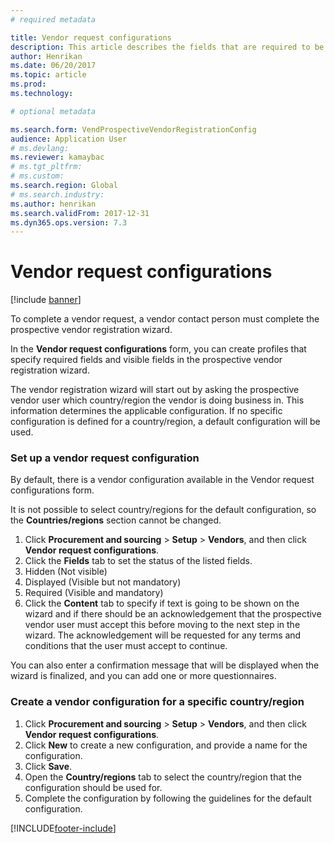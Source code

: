 ```yaml
---
# required metadata

title: Vendor request configurations
description: This article describes the fields that are required to be populated in a new vendor request.
author: Henrikan
ms.date: 06/20/2017
ms.topic: article
ms.prod: 
ms.technology: 

# optional metadata

ms.search.form: VendProspectiveVendorRegistrationConfig 
audience: Application User
# ms.devlang: 
ms.reviewer: kamaybac
# ms.tgt_pltfrm: 
# ms.custom: 
ms.search.region: Global
# ms.search.industry: 
ms.author: henrikan
ms.search.validFrom: 2017-12-31 
ms.dyn365.ops.version: 7.3
---
```


# Vendor request configurations
[!include [banner](../includes/banner.md)]

To complete a vendor request, a vendor contact person must complete the prospective vendor registration wizard.

In the **Vendor request configurations** form, you can create profiles that specify required fields and visible fields in the prospective vendor registration wizard.

The vendor registration wizard will start out by asking the prospective vendor user which country/region the vendor is doing business in. This information determines the applicable configuration. If no specific configuration is defined for a country/region, a default configuration will be used.

### Set up a vendor request configuration

By default, there is a vendor configuration available in the Vendor request configurations form.

It is not possible to select country/regions for the default configuration, so the **Countries/regions** section cannot be changed.

1. Click **Procurement and sourcing** > **Setup** > **Vendors**, and then click **Vendor request configurations**.
2. Click the **Fields** tab to set the status of the listed fields.
3. Hidden (Not visible)
4. Displayed (Visible but not mandatory)
5. Required (Visible and mandatory)
6. Click the **Content** tab to specify if text is going to be shown on the wizard and if there should be an acknowledgement that the prospective vendor user must accept this before moving to the next step in the wizard. The acknowledgement will be requested for any terms and conditions that the user must accept to continue.

You can also enter a confirmation message that will be displayed when the wizard is finalized, and you can add one or more questionnaires.

### Create a vendor configuration for a specific country/region
1.	Click **Procurement and sourcing** > **Setup** > **Vendors**, and then click **Vendor request configurations**.
2.	Click **New** to create a new configuration, and provide a name for the configuration.
3.	Click **Save**.
4.	Open the **Country/regions** tab to select the country/region that the configuration should be used for.
5.	Complete the configuration by following the guidelines for the default configuration.



[!INCLUDE[footer-include](../../includes/footer-banner.md)]